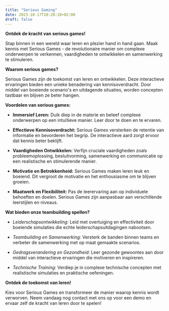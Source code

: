 ```yaml
---
title: "Serious Gaming"
date: 2023-10-17T10:28:18+02:00
draft: false
---
```


**Ontdek de kracht van serious games!**

Stap binnen in een wereld waar leren en plezier hand in hand gaan. Maak kennis met Serious Games - de revolutionaire manier om complexe onderwerpen te verkennen, vaardigheden te ontwikkelen en samenwerking te stimuleren.

**Waarom serious games?**

Serious Games zijn de toekomst van leren en ontwikkelen. Deze interactieve ervaringen bieden een unieke benadering van kennisoverdracht. Door middel van boeiende scenario's en uitdagende situaties, worden concepten tastbaar en blijven ze beter hangen.

**Voordelen van serious games:**

- **Immersief Leren:** Duik diep in de materie en beleef complexe onderwerpen op een intuïtieve manier. Leer door te doen en te ervaren.

- **Effectieve Kennisoverdracht:** Serious Games versterken de retentie van informatie en bevorderen het begrip. De interactieve aard zorgt ervoor dat kennis beter beklijft.

- **Vaardigheden Ontwikkelen:** Verfijn cruciale vaardigheden zoals probleemoplossing, besluitvorming, samenwerking en communicatie op een realistische en stimulerende manier.

- **Motivatie en Betrokkenheid:** Serious Games maken leren leuk en boeiend. Dit vergroot de motivatie en het enthousiasme om te blijven groeien.

- **Maatwerk en Flexibiliteit:** Pas de leerervaring aan op individuele behoeften en doelen. Serious Games zijn aanpasbaar aan verschillende leerstijlen en niveaus.

**Wat bieden onze teambuilding spellen?**

- *Leiderschapsontwikkeling:* Leid met overtuiging en effectiviteit door boeiende simulaties die echte leiderschapsuitdagingen nabootsen.

- *Teambuilding en Samenwerking:* Versterk de banden binnen teams en verbeter de samenwerking met op maat gemaakte scenarios.

- *Gedragsverandering en Gezondheid:* Leer gezonde gewoontes aan door middel van interactieve ervaringen die motiveren en inspireren.

- *Technische Training:* Verdiep je in complexe technische concepten met realistische simulaties en praktische oefeningen.

**Ontdek de toekomst van leren!**

Kies voor Serious Games en transformeer de manier waarop kennis wordt verworven. Neem vandaag nog contact met ons op voor een demo en ervaar zelf de kracht van leren door te spelen!
